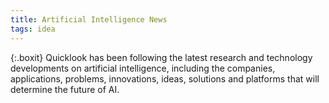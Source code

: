 ```yaml
---
title: Artificial Intelligence News
tags: idea
---
```


{:.boxit}
Quicklook has been following the latest research and technology developments on artificial intelligence, including the companies, applications, problems, innovations, ideas, solutions and platforms that will determine the future of AI.
